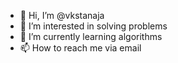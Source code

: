 - 👋 Hi, I’m @vkstanaja
- 👀 I’m interested in solving problems
- 🌱 I’m currently learning algorithms
- 📫 How to reach me via email

<!---
vkstanaja/vkstanaja is a ✨ special ✨ repository because its `README.md` (this file) appears on your GitHub profile.
You can click the Preview link to take a look at your changes.
--->
